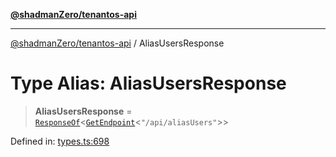 [**@shadmanZero/tenantos-api**](../README.md)

***

[@shadmanZero/tenantos-api](../globals.md) / AliasUsersResponse

# Type Alias: AliasUsersResponse

> **AliasUsersResponse** = [`ResponseOf`](ResponseOf.md)\<[`GetEndpoint`](GetEndpoint.md)\<`"/api/aliasUsers"`\>\>

Defined in: [types.ts:698](https://github.com/shadmanZero/tenantos-api/blob/a3061c31c45f4aa1cfaa0e889df3cea522a254ad/src/types.ts#L698)
